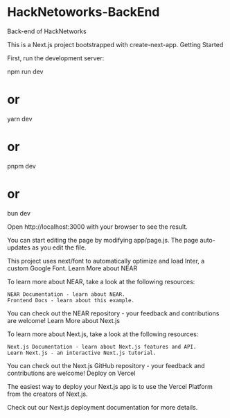 # HackNetoworks-BackEnd
Back-end of HackNetworks

This is a Next.js project bootstrapped with create-next-app.
Getting Started

First, run the development server:

npm run dev
# or
yarn dev
# or
pnpm dev
# or
bun dev

Open http://localhost:3000 with your browser to see the result.

You can start editing the page by modifying app/page.js. The page auto-updates as you edit the file.

This project uses next/font to automatically optimize and load Inter, a custom Google Font.
Learn More about NEAR

To learn more about NEAR, take a look at the following resources:

    NEAR Documentation - learn about NEAR.
    Frontend Docs - learn about this example.

You can check out the NEAR repository - your feedback and contributions are welcome!
Learn More about Next.js

To learn more about Next.js, take a look at the following resources:

    Next.js Documentation - learn about Next.js features and API.
    Learn Next.js - an interactive Next.js tutorial.

You can check out the Next.js GitHub repository - your feedback and contributions are welcome!
Deploy on Vercel

The easiest way to deploy your Next.js app is to use the Vercel Platform from the creators of Next.js.

Check out our Next.js deployment documentation for more details.
